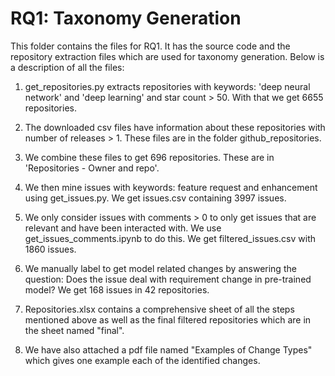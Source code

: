 # RQ1: Taxonomy Generation
This folder contains the files for RQ1. It has the source code and the repository extraction files which are used for taxonomy generation. Below is a description of all the files:

1. get_repositories.py extracts repositories with keywords: 'deep neural network' and 'deep learning' and star count > 50. With that we get 6655 repositories.

2. The downloaded csv files have information about these repositories with number of releases > 1. These files are in the folder github_repositories.

3. We combine these files to get 696 repositories. These are in 'Repositories - Owner and repo'.

4. We then mine issues with keywords: feature request and enhancement using get_issues.py. We get issues.csv containing 3997 issues.

5. We only consider issues with comments > 0 to only get issues that are relevant and have been interacted with. We use get_issues_comments.ipynb to do this. We get filtered_issues.csv with 1860 issues.

6. We manually label to get model related changes by answering the question: Does the issue deal with requirement change in pre-trained model? We get 168 issues in 42 repositories.
   
7. Repositories.xlsx contains a comprehensive sheet of all the steps mentioned above as well as the final filtered repositories which are in the sheet named "final".

8. We have also attached a pdf file named "Examples of Change Types" which gives one example each of the identified changes.
